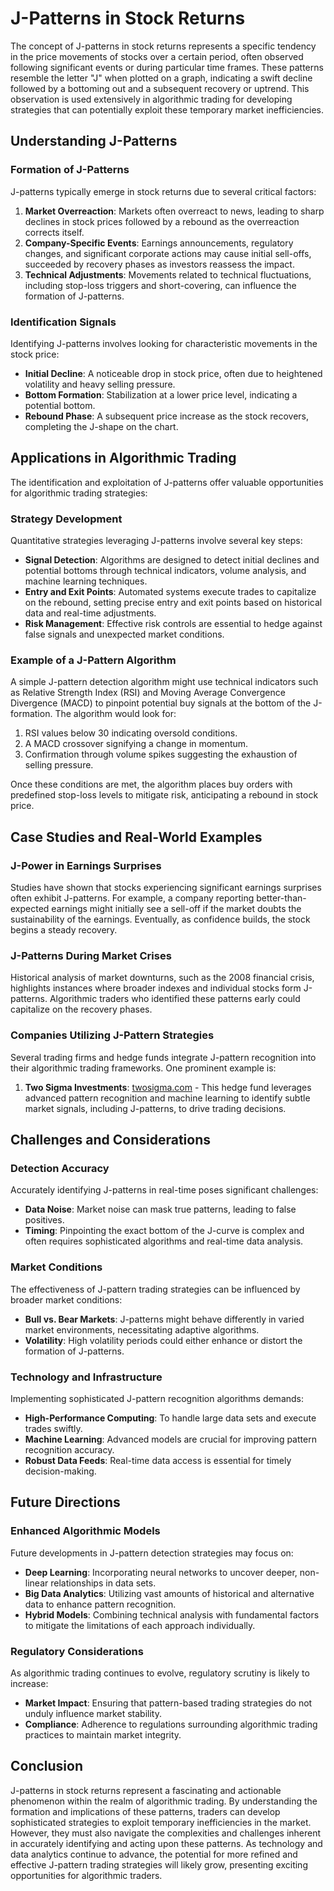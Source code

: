 # J-Patterns in Stock Returns

The concept of J-patterns in stock returns represents a specific tendency in the price movements of stocks over a certain period, often observed following significant events or during particular time frames. These patterns resemble the letter "J" when plotted on a graph, indicating a swift decline followed by a bottoming out and a subsequent recovery or uptrend. This observation is used extensively in algorithmic trading for developing strategies that can potentially exploit these temporary market inefficiencies.

## Understanding J-Patterns

### Formation of J-Patterns

J-patterns typically emerge in stock returns due to several critical factors:

1. **Market Overreaction**: Markets often overreact to news, leading to sharp declines in stock prices followed by a rebound as the overreaction corrects itself.
2. **Company-Specific Events**: Earnings announcements, regulatory changes, and significant corporate actions may cause initial sell-offs, succeeded by recovery phases as investors reassess the impact.
3. **Technical Adjustments**: Movements related to technical fluctuations, including stop-loss triggers and short-covering, can influence the formation of J-patterns.

### Identification Signals

Identifying J-patterns involves looking for characteristic movements in the stock price:
- **Initial Decline**: A noticeable drop in stock price, often due to heightened volatility and heavy selling pressure.
- **Bottom Formation**: Stabilization at a lower price level, indicating a potential bottom.
- **Rebound Phase**: A subsequent price increase as the stock recovers, completing the J-shape on the chart.

## Applications in Algorithmic Trading

The identification and exploitation of J-patterns offer valuable opportunities for algorithmic trading strategies:

### Strategy Development

Quantitative strategies leveraging J-patterns involve several key steps:
- **Signal Detection**: Algorithms are designed to detect initial declines and potential bottoms through technical indicators, volume analysis, and machine learning techniques.
- **Entry and Exit Points**: Automated systems execute trades to capitalize on the rebound, setting precise entry and exit points based on historical data and real-time adjustments.
- **Risk Management**: Effective risk controls are essential to hedge against false signals and unexpected market conditions.

### Example of a J-Pattern Algorithm

A simple J-pattern detection algorithm might use technical indicators such as Relative Strength Index (RSI) and Moving Average Convergence Divergence (MACD) to pinpoint potential buy signals at the bottom of the J-formation. The algorithm would look for:
1. RSI values below 30 indicating oversold conditions.
2. A MACD crossover signifying a change in momentum.
3. Confirmation through volume spikes suggesting the exhaustion of selling pressure.

Once these conditions are met, the algorithm places buy orders with predefined stop-loss levels to mitigate risk, anticipating a rebound in stock price.

## Case Studies and Real-World Examples

### J-Power in Earnings Surprises

Studies have shown that stocks experiencing significant earnings surprises often exhibit J-patterns. For example, a company reporting better-than-expected earnings might initially see a sell-off if the market doubts the sustainability of the earnings. Eventually, as confidence builds, the stock begins a steady recovery.

### J-Patterns During Market Crises

Historical analysis of market downturns, such as the 2008 financial crisis, highlights instances where broader indexes and individual stocks form J-patterns. Algorithmic traders who identified these patterns early could capitalize on the recovery phases.

### Companies Utilizing J-Pattern Strategies

Several trading firms and hedge funds integrate J-pattern recognition into their algorithmic trading frameworks. One prominent example is:

1. **Two Sigma Investments**: [twosigma.com](https://www.twosigma.com) - This hedge fund leverages advanced pattern recognition and machine learning to identify subtle market signals, including J-patterns, to drive trading decisions.

## Challenges and Considerations

### Detection Accuracy

Accurately identifying J-patterns in real-time poses significant challenges:
- **Data Noise**: Market noise can mask true patterns, leading to false positives.
- **Timing**: Pinpointing the exact bottom of the J-curve is complex and often requires sophisticated algorithms and real-time data analysis.

### Market Conditions

The effectiveness of J-pattern trading strategies can be influenced by broader market conditions:
- **Bull vs. Bear Markets**: J-patterns might behave differently in varied market environments, necessitating adaptive algorithms.
- **Volatility**: High volatility periods could either enhance or distort the formation of J-patterns.

### Technology and Infrastructure

Implementing sophisticated J-pattern recognition algorithms demands:
- **High-Performance Computing**: To handle large data sets and execute trades swiftly.
- **Machine Learning**: Advanced models are crucial for improving pattern recognition accuracy.
- **Robust Data Feeds**: Real-time data access is essential for timely decision-making.

## Future Directions

### Enhanced Algorithmic Models

Future developments in J-pattern detection strategies may focus on:
- **Deep Learning**: Incorporating neural networks to uncover deeper, non-linear relationships in data sets.
- **Big Data Analytics**: Utilizing vast amounts of historical and alternative data to enhance pattern recognition.
- **Hybrid Models**: Combining technical analysis with fundamental factors to mitigate the limitations of each approach individually.

### Regulatory Considerations

As algorithmic trading continues to evolve, regulatory scrutiny is likely to increase:
- **Market Impact**: Ensuring that pattern-based trading strategies do not unduly influence market stability.
- **Compliance**: Adherence to regulations surrounding algorithmic trading practices to maintain market integrity.

## Conclusion

J-patterns in stock returns represent a fascinating and actionable phenomenon within the realm of algorithmic trading. By understanding the formation and implications of these patterns, traders can develop sophisticated strategies to exploit temporary inefficiencies in the market. However, they must also navigate the complexities and challenges inherent in accurately identifying and acting upon these patterns. As technology and data analytics continue to advance, the potential for more refined and effective J-pattern trading strategies will likely grow, presenting exciting opportunities for algorithmic traders.